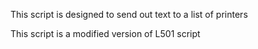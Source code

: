 This script is designed to send out text to a list of printers

This script is a modified version of L501 script
